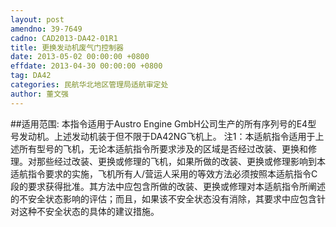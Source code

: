 ```yaml
---
layout: post
amendno: 39-7649
cadno: CAD2013-DA42-01R1
title: 更换发动机废气门控制器
date: 2013-05-02 00:00:00 +0800
effdate: 2013-04-30 00:00:00 +0800
tag: DA42
categories: 民航华北地区管理局适航审定处
author: 董文强
---
```


##适用范围:
本指令适用于Austro Engine GmbH公司生产的所有序列号的E4型 号发动机。上述发动机装于但不限于DA42NG飞机上。
注1：本适航指令适用于上述所有型号的飞机，无论本适航指令所要求涉及的区域是否经过改装、更换和修理。对那些经过改装、更换或修理的飞机，如果所做的改装、更换或修理影响到本适航指令要求的实施，飞机所有人/营运人采用的等效方法必须按照本适航指令C段的要求获得批准。其方法中应包含所做的改装、更换或修理对本适航指令所阐述的不安全状态影响的评估；而且，如果该不安全状态没有消除，其要求中应包含针对这种不安全状态的具体的建议措施。

